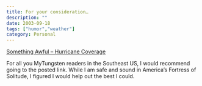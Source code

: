 ```yaml
---
title: For your consideration…
description: ""
date: 2003-09-18
tags: ["humor","weather"]
category: Personal
---
```


[Something Awful – Hurricane Coverage](https://www.somethingawful.com/guides/guide-surviving-hurricane/)

For all you MyTungsten readers in the Southeast US, I would recommend going to the posted link. While I am safe and sound in America’s Fortress of Solitude, I figured I would help out the best I could.